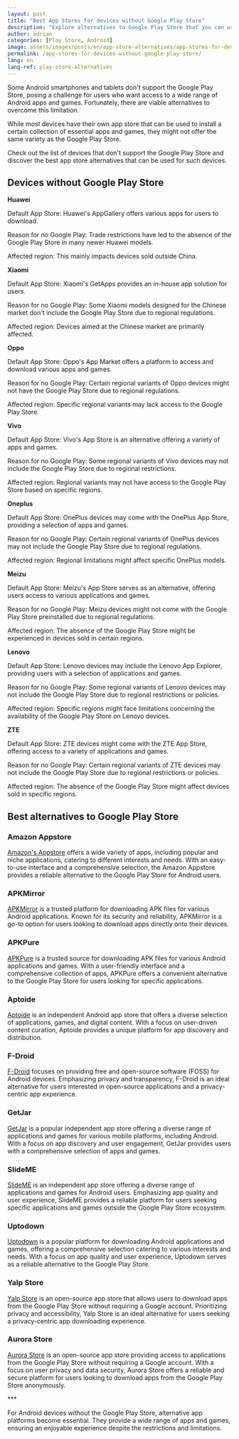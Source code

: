 ```yaml
---
layout: post
title: "Best App Stores for devices without Google Play Store"
description: "Explore alternatives to Google Play Store that you can use on your Android device to install apps and games."
author: adrian
categories: [Play Store, Android]
image: assets/images/posts/en/app-store-alternatives/app-stores-for-devices-without-play-store_featured.jpg
permalink: /app-stores-for-devices-without-google-play-store/
lang: en
lang-ref: play-store-alternatives
---
```


Some Android smartphones and tablets don't support the Google Play Store, posing a challenge for users who want access to a wide range of Android apps and games. Fortunately, there are viable alternatives to overcome this limitation.

While most devices have their own app store that can be used to install a certain collection of essential apps and games, they might not offer the same variety as the Google Play Store.

Check out the list of devices that don't support the Google Play Store and discover the best app store alternatives that can be used for such devices.

## Devices without Google Play Store

**Huawei**

Default App Store: Huawei's AppGallery offers various apps for users to download.

Reason for no Google Play: Trade restrictions have led to the absence of the Google Play Store in many newer Huawei models.

Affected region: This mainly impacts devices sold outside China.

**Xiaomi**

Default App Store: Xiaomi's GetApps provides an in-house app solution for users.

Reason for no Google Play: Some Xiaomi models designed for the Chinese market don't include the Google Play Store due to regional regulations.

Affected region: Devices aimed at the Chinese market are primarily affected.

**Oppo**

Default App Store: Oppo's App Market offers a platform to access and download various apps and games.

Reason for no Google Play: Certain regional variants of Oppo devices might not have the Google Play Store due to regional regulations.

Affected region: Specific regional variants may lack access to the Google Play Store.

**Vivo**

Default App Store: Vivo's App Store is an alternative offering a variety of apps and games.

Reason for no Google Play: Some regional variants of Vivo devices may not include the Google Play Store due to regional restrictions.

Affected region: Regional variants may not have access to the Google Play Store based on specific regions.

**Oneplus**

Default App Store: OnePlus devices may come with the OnePlus App Store, providing a selection of apps and games.

Reason for no Google Play: Certain regional variants of OnePlus devices may not include the Google Play Store due to regional regulations.

Affected region: Regional limitations might affect specific OnePlus models.

**Meizu**

Default App Store: Meizu's App Store serves as an alternative, offering users access to various applications and games.

Reason for no Google Play: Meizu devices might not come with the Google Play Store preinstalled due to regional regulations.

Affected region: The absence of the Google Play Store might be experienced in devices sold in certain regions.

**Lenovo**

Default App Store: Lenovo devices may include the Lenovo App Explorer, providing users with a selection of applications and games.

Reason for no Google Play: Some regional variants of Lenovo devices may not include the Google Play Store due to regional restrictions or policies.

Affected region: Specific regions might face limitations concerning the availability of the Google Play Store on Lenovo devices.

**ZTE**

Default App Store: ZTE devices might come with the ZTE App Store, offering access to a variety of applications and games.

Reason for no Google Play: Certain regional variants of ZTE devices may not include the Google Play Store due to regional restrictions or policies.

Affected region: The absence of the Google Play Store might affect devices sold in specific regions.

## Best alternatives to Google Play Store

### Amazon Appstore

[Amazon's Appstore](https://www.amazon.com/mobile-apps/b?ie=UTF8&node=2350149011) offers a wide variety of apps, including popular and niche applications, catering to different interests and needs. With an easy-to-use interface and a comprehensive selection, the Amazon Appstore provides a reliable alternative to the Google Play Store for Android users.

### APKMirror

[APKMirror](https://www.apkmirror.com/) is a trusted platform for downloading APK files for various Android applications. Known for its security and reliability, APKMirror is a go-to option for users looking to download apps directly onto their devices.

### APKPure

[APKPure](https://www.appbrain.com/) is a trusted source for downloading APK files for various Android applications and games. With a user-friendly interface and a comprehensive collection of apps, APKPure offers a convenient alternative to the Google Play Store for users looking for specific applications.

### Aptoide

[Aptoide](https://en.aptoide.com/) is an independent Android app store that offers a diverse selection of applications, games, and digital content. With a focus on user-driven content curation, Aptoide provides a unique platform for app discovery and distribution.

### F-Droid

[F-Droid](https://f-droid.org/) focuses on providing free and open-source software (FOSS) for Android devices. Emphasizing privacy and transparency, F-Droid is an ideal alternative for users interested in open-source applications and a privacy-centric app experience.

### GetJar

[GetJar](https://www.getjar.com/) is a popular independent app store offering a diverse range of applications and games for various mobile platforms, including Android. With a focus on app discovery and user engagement, GetJar provides users with a comprehensive selection of apps and games.

### SlideME

[SlideME](https://slideme.org/) is an independent app store offering a diverse range of applications and games for Android users. Emphasizing app quality and user experience, SlideME provides a reliable platform for users seeking specific applications and games outside the Google Play Store ecosystem.

### Uptodown

[Uptodown](http://uptodown.com/) is a popular platform for downloading Android applications and games, offering a comprehensive selection catering to various interests and needs. With a focus on app quality and user experience, Uptodown serves as a reliable alternative to the Google Play Store.

### Yalp Store

[Yalp Store](https://github.com/yeriomin/YalpStore) is an open-source app store that allows users to download apps from the Google Play Store without requiring a Google account. Prioritizing privacy and accessibility, Yalp Store is an ideal alternative for users seeking a privacy-centric app downloading experience.

### Aurora Store

[Aurora Store](https://auroraoss.com/) is an open-source app store providing access to applications from the Google Play Store without requiring a Google account. With a focus on user privacy and data security, Aurora Store offers a reliable and secure platform for users looking to download apps from the Google Play Store anonymously.

<div class="post-bottom-stars">***</div>

For Android devices without the Google Play Store, alternative app platforms become essential. They provide a wide range of apps and games, ensuring an enjoyable experience despite the restrictions and limitations.
